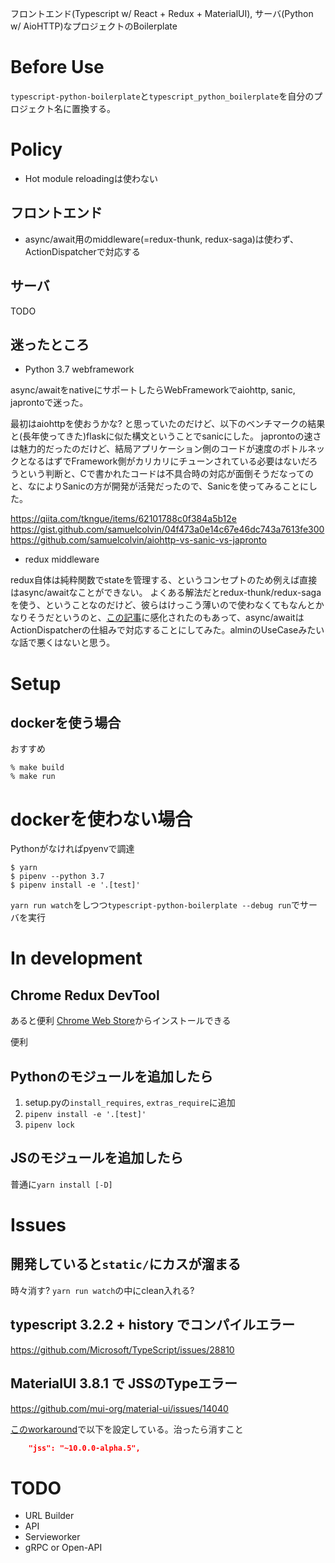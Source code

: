 フロントエンド(Typescript w/ React + Redux + MaterialUI), サーバ(Python w/ AioHTTP)なプロジェクトのBoilerplate

# Before Use

`typescript-python-boilerplate`と`typescript_python_boilerplate`を自分のプロジェクト名に置換する。

# Policy

* Hot module reloadingは使わない


## フロントエンド

* async/await用のmiddleware(=redux-thunk, redux-saga)は使わず、ActionDispatcherで対応する


## サーバ

TODO

## 迷ったところ

* Python 3.7 webframework

async/awaitをnativeにサポートしたらWebFrameworkでaiohttp, sanic, japrontoで迷った。

最初はaiohttpを使おうかな? と思っていたのだけど、以下のベンチマークの結果と(長年使ってきた)flaskに似た構文ということでsanicにした。
japrontoの速さは魅力的だったのだけど、結局アプリケーション側のコードが速度のボトルネックとなるはずでFramework側がカリカリにチューンされている必要はないだろうという判断と、Cで書かれたコードは不具合時の対応が面倒そうだなってのと、なによりSanicの方が開発が活発だったので、Sanicを使ってみることにした。

https://qiita.com/tkngue/items/62101788c0f384a5b12e
https://gist.github.com/samuelcolvin/04f473a0e14c67e46dc743a7613fe300
https://github.com/samuelcolvin/aiohttp-vs-sanic-vs-japronto

* redux middleware

redux自体は純粋関数でstateを管理する、というコンセプトのため例えば直接はasync/awaitなことができない。
よくある解法だとredux-thunk/redux-sagaを使う、ということなのだけど、彼らはけっこう薄いので使わなくてもなんとかなりそうだというのと、[この記事](https://qiita.com/uryyyyyyy/items/d8bae6a7fca1c4732696)に感化されたのもあって、async/awaitはActionDispatcherの仕組みで対応することにしてみた。alminのUseCaseみたいな話で悪くはないと思う。

# Setup

## dockerを使う場合

おすすめ

```
% make build
% make run
```


# dockerを使わない場合

Pythonがなければpyenvで調達

```
$ yarn
$ pipenv --python 3.7
$ pipenv install -e '.[test]'
```

`yarn run watch`をしつつ`typescript-python-boilerplate --debug run`でサーバを実行

# In development

## Chrome Redux DevTool

あると便利
[Chrome Web Store](https://chrome.google.com/webstore/detail/redux-devtools/lmhkpmbekcpmknklioeibfkpmmfibljd)からインストールできる

便利

## Pythonのモジュールを追加したら

1. setup.pyの`install_requires`, `extras_require`に追加
2. `pipenv install -e '.[test]'`
3. `pipenv lock`

## JSのモジュールを追加したら

普通に`yarn install [-D]`


# Issues

## 開発していると`static/`にカスが溜まる

時々消す? `yarn run watch`の中にclean入れる?

## typescript 3.2.2 + history でコンパイルエラー

https://github.com/Microsoft/TypeScript/issues/28810


## MaterialUI 3.8.1 で JSSのTypeエラー

https://github.com/mui-org/material-ui/issues/14040

[このworkaround](https://github.com/mui-org/material-ui/issues/14040#issuecomment-450690273)で以下を設定している。治ったら消すこと
```package.json
    "jss": "~10.0.0-alpha.5",
```


# TODO

* URL Builder
* API
* Servieworker
* gRPC or Open-API
